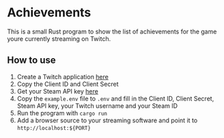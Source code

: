# Achievements

This is a small Rust program to show the list of achievements for the game youre currently streaming on Twitch.

## How to use

1. Create a Twitch application [here](https://dev.twitch.tv/console/apps/create)
2. Copy the Client ID and Client Secret
4. Get your Steam API key [here](https://steamcommunity.com/dev/apikey)
3. Copy the `example.env` file to `.env` and fill in the Client ID, Client Secret, Steam API key, your Twitch username and your Steam ID
4. Run the program with `cargo run`
5. Add a browser source to your streaming software and point it to `http://localhost:${PORT}`
